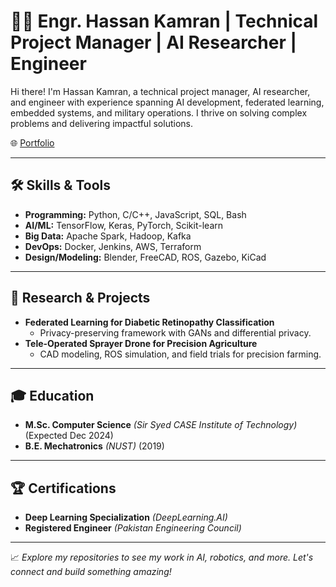 # 👨‍💻 Engr. Hassan Kamran | Technical Project Manager | AI Researcher | Engineer

Hi there! I'm Hassan Kamran, a technical project manager, AI researcher, and engineer with experience spanning AI development, federated learning, embedded systems, and military operations. I thrive on solving complex problems and delivering impactful solutions.

🌐 [Portfolio](https://engrhassankamran.com)

---

## 🛠️ **Skills & Tools**

- **Programming:** Python, C/C++, JavaScript, SQL, Bash
- **AI/ML:** TensorFlow, Keras, PyTorch, Scikit-learn
- **Big Data:** Apache Spark, Hadoop, Kafka
- **DevOps:** Docker, Jenkins, AWS, Terraform
- **Design/Modeling:** Blender, FreeCAD, ROS, Gazebo, KiCad

---

## 🔬 **Research & Projects**

- **Federated Learning for Diabetic Retinopathy Classification**
  - Privacy-preserving framework with GANs and differential privacy.
- **Tele-Operated Sprayer Drone for Precision Agriculture**
  - CAD modeling, ROS simulation, and field trials for precision farming.

---

## 🎓 **Education**

- **M.Sc. Computer Science** *(Sir Syed CASE Institute of Technology)* (Expected Dec 2024)  
- **B.E. Mechatronics** *(NUST)* (2019)  

---

## 🏆 **Certifications**

- **Deep Learning Specialization** *(DeepLearning.AI)*  
- **Registered Engineer** *(Pakistan Engineering Council)*  

---

📈 *Explore my repositories to see my work in AI, robotics, and more. Let's connect and build something amazing!*
